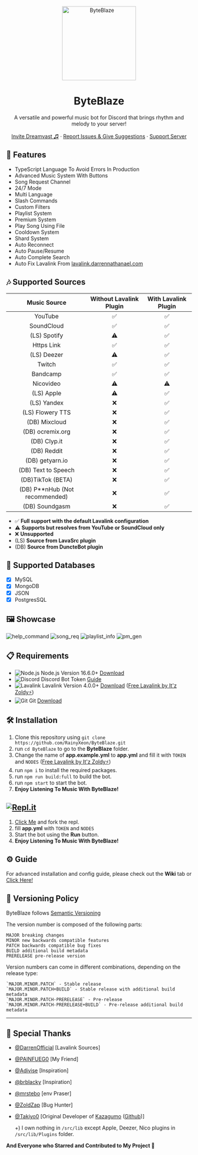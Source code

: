 <br />
<p align="center">
  <a href="https://github.com/RainyXeon/ByteBlaze">
    <img src="https://cdn.discordapp.com/attachments/1189540069778919457/1199780331239248084/ByteBlaze.png" alt="ByteBlaze" width="200" height="200">
  </a>

  <h1 align="center">ByteBlaze</h1>

  <p align="center">A versatile and powerful music bot for Discord that brings rhythm and melody to your server!
    <br />
    <br />
    <a href="https://discord.com/api/oauth2/authorize?client_id=992776455790534667&permissions=139657014608&scope=applications.commands%20bot">Invite Dreamvast ♫</a>
    ·
    <a href="https://github.com/RainyXeon/ByteBlaze/issues">Report Issues & Give Suggestions</a>
    ·
    <a href="https://discord.gg/xff4e2WvVy">Support Server</a>
  </p>
</p>

## 💎 Features

- TypeScript Language To Avoid Errors In Production
- Advanced Music System With Buttons
- Song Request Channel
- 24/7 Mode
- Multi Language
- Slash Commands
- Custom Filters
- Playlist System
- Premium System
- Play Song Using File
- Cooldown System
- Shard System
- Auto Reconnect
- Auto Pause/Resume
- Auto Complete Search
- Auto Fix Lavalink From [lavalink.darrennathanael.com](https://lavalink.darrennathanael.com/NoSSL/lavalink-without-ssl) 

## 🎶 Supported Sources

|          Music Source         | Without Lavalink Plugin | With Lavalink Plugin |
|:-----------------------------:|:--------------------:|:-----------------------:|
|            YouTube            |           ✅          |            ✅            |
|           SoundCloud          |           ✅          |            ✅            |
|          (LS) Spotify         |           ⚠️          |            ✅            |
|           Https Link          |           ✅          |            ✅            |
|          (LS) Deezer          |           ⚠️          |            ✅            |
|             Twitch            |           ✅          |            ✅            |
|            Bandcamp           |           ✅          |            ✅            |
|           Nicovideo           |           ⚠️          |            ⚠️            |
|           (LS) Apple          |           ⚠️          |            ✅            |
|          (LS) Yandex          |           ❌          |            ✅            |
|        (LS) Flowery TTS       |           ❌          |            ✅            |
|         (DB) Mixcloud         |           ❌          |            ✅            |
|        (DB) ocremix.org       |           ❌          |            ✅            |
|          (DB) Clyp.it         |           ❌          |            ✅            |
|          (DB) Reddit          |           ❌          |            ✅            |
|        (DB) getyarn.io        |           ❌          |            ✅            |
|      (DB) Text to Speech      |           ❌          |            ✅            |
|       (DB)TikTok (BETA)       |           ❌          |            ✅            |
| (DB) P**nHub (Not recommended) |           ❌          |            ✅            |
|         (DB) Soundgasm        |           ❌          |            ✅            |

- ✅ **Full support with the default Lavalink configuration**
- ⚠️ **Supports but resolves from YouTube or SoundCloud only**
- ❌ **Unsupported**
- (LS) **Source from LavaSrc plugin**
- (DB) **Source from DuncteBot plugin**

## 📂 Supported Databases

- [x] MySQL
- [x] MongoDB
- [x] JSON
- [x] PostgresSQL

## 🖼️ Showcase

![help_command](https://raw.githubusercontent.com/RainyXeon/ByteBlaze/dev/.github/assets/help_command.png
)
![song_req](https://raw.githubusercontent.com/RainyXeon/ByteBlaze/dev/.github/assets/song_request.png)
![playlist_info](https://raw.githubusercontent.com/RainyXeon/ByteBlaze/dev/.github/assets/playlist_info.png)
![pm_gen](https://raw.githubusercontent.com/RainyXeon/ByteBlaze/dev/.github/assets/pm_gen.png)

## 📋 Requirements

- ![Node.js](https://img.shields.io/badge/Node.js-026E00?style=for-the-badge) Node.js Version 16.6.0+ [Download](https://nodejs.org/en/download)
- ![Discord](https://img.shields.io/badge/Discord-404EED?style=for-the-badge) Discord Bot Token [Guide](https://discordjs.guide/preparations/setting-up-a-bot-application.html#creating-your-bot)
- ![Lavalink](https://img.shields.io/badge/Lavalink-FC3F37?style=for-the-badge) Lavalink Version 4.0.0+ [Download](https://github.com/lavalink-devs/Lavalink/releases) ([Free Lavalink by It'z Zoldy⚡](https://lavalink.darrennathanael.com/NoSSL/lavalink-without-ssl/#hosted-by-itz-zoldy))
- ![Git](https://img.shields.io/badge/Git-F05033?style=for-the-badge) Git [Download](https://git-scm.com/downloads)

## 🛠️ Installation

1. Clone this repository using `git clone https://github.com/RainyXeon/ByteBlaze.git`
2. run `cd ByteBlaze` to go to the **ByteBlaze** folder.
3. Change the name of **app.example.yml** to **app.yml** and fill it with `TOKEN` and `NODES` ([Free Lavalink by It'z Zoldy⚡](https://lavalink.darrennathanael.com/NoSSL/lavalink-without-ssl/#hosted-by-itz-zoldy))
4. run `npm i` to install the required packages.
5. run `npm run build:full` to build the bot.
6. run `npm start` to start the bot.
7. **Enjoy Listening To Music With ByteBlaze!**

## [![Repl.it](https://img.shields.io/badge/Repl.it-1C2333?style=for-the-badge&logo=replit&logoColor=orange)](https://replit.com/@RainyXeon/ByteBlaze)

1. [Click Me](https://replit.com/@RainyXeon/ByteBlaze) and fork the repl.
2. fill **app.yml** with `TOKEN` and `NODES`
3. Start the bot using the **Run** button.
4. **Enjoy Listening To Music With ByteBlaze!**

## ⚙️ Guide

For advanced installation and config guide, please check out the **Wiki** tab or [Click Here!](https://github.com/RainyXeon/ByteBlaze/wiki)

## 📜 Versioning Policy

ByteBlaze follows [Semantic Versioning](https://semver.org/)

The version number is composed of the following parts:

    MAJOR breaking changes
    MINOR new backwards compatible features
    PATCH backwards compatible bug fixes
    BUILD additional build metadata
    PRERELEASE pre-release version

Version numbers can come in different combinations, depending on the release type:

    `MAJOR.MINOR.PATCH` - Stable release
    `MAJOR.MINOR.PATCH+BUILD` - Stable release with additional build metadata
    `MAJOR.MINOR.PATCH-PRERELEASE` - Pre-release
    `MAJOR.MINOR.PATCH-PRERELEASE+BUILD` - Pre-release additional build metadata

---

## 💫 Special Thanks

- [@DarrenOfficial](https://github.com/DarrenOfficial) [Lavalink Sources]
- [@PAINFUEG0](https://github.com/PAINFUEG0) [My Friend]
- [@Adivise](https://github.com/Adivise) [Inspiration]
- [@brblacky](https://github.com/brblacky) [Inspiration]
- [@mrstebo](https://github.com/mrstebo) [env Praser]
- [@ZoldZap](https://github.com/ZoldZap) [Bug Hunter]
- [@Takiyo0](https://github.com/Takiyo0) [Original Developer of [Kazagumo](https://www.npmjs.com/package/kazagumo) ([Github](https://github.com/Takiyo0/Kazagumo))]

  +) I own nothing in `/src/lib` except Apple, Deezer, Nico plugins in `/src/lib/Plugins` folder.

**And Everyone who Starred and Contributed to My Project 💖**